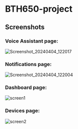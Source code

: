 ﻿# BTH650-project
## Screenshots

### Voice Assistant page: <br>
![Screenshot_20240404_122017](https://github.com/Janice0218/BTH650-project/assets/94078756/53dc6b72-9ce1-49bf-a77e-9fbb5a39493c)

### Notifications page: <br>
![Screenshot_20240404_122004](https://github.com/Janice0218/BTH650-project/assets/94078756/209bf3b7-a5f9-4493-8e15-11bf2e0d4aa2)

### Dashboard page: <br>
![screen1](https://github.com/Janice0218/BTH650-project/assets/113650461/448fbfdc-8b25-4ac9-a605-93cf242fed4d)

### Devices page: <br>
![screen2](https://github.com/Janice0218/BTH650-project/assets/113650461/6402844d-7f67-4ab8-8d38-eb768a981feb)
